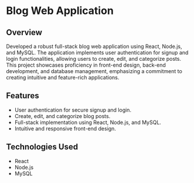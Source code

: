 # Blog Web Application

## Overview

Developed a robust full-stack blog web application using React, Node.js, and MySQL. The application implements user authentication for signup and login functionalities, allowing users to create, edit, and categorize posts. This project showcases proficiency in front-end design, back-end development, and database management, emphasizing a commitment to creating intuitive and feature-rich applications.

## Features

- User authentication for secure signup and login.
- Create, edit, and categorize blog posts.
- Full-stack implementation using React, Node.js, and MySQL.
- Intuitive and responsive front-end design.

## Technologies Used

- React
- Node.js
- MySQL

